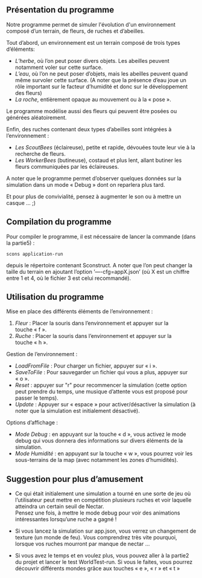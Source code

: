 ## Présentation du programme

Notre programme permet de simuler l'évolution d'un environnement composé d’un terrain, de fleurs, de ruches et d’abeilles.  
  
Tout d’abord, un environnement est un terrain composé de trois types d’éléments:
- *L’herbe*, où l’on peut poser divers objets. Les abeilles peuvent notamment voler sur cette surface.
- *L’eau*, où l’on ne peut poser d’objets, mais les abeilles peuvent quand même survoler cette surface. (A noter que la présence d’eau joue un rôle important sur le facteur d’humidité et donc sur le développement des fleurs)
- *La roche*, entièrement opaque au mouvement ou à la « pose ».
	
Le programme modélise aussi des fleurs qui peuvent être posées ou générées aléatoirement.

Enfin, des ruches contenant deux types d’abeilles sont intégrées à l’environnement :
- *Les ScoutBees* (éclaireuse), petite et rapide, dévouées toute leur vie à la recherche de fleurs.
- *Les WorkerBees* (butineuse), costaud et plus lent, allant butiner les fleurs communiquées par les éclaireuses.   
	
A noter que le programme permet d’observer quelques données sur la simulation dans un mode « Debug » dont on reparlera plus tard.  

Et pour plus de convivialité, pensez à augmenter le son ou à mettre un casque … ;)

## Compilation du programme

Pour compiler le programme, il est nécessaire de lancer la commande (dans la partie5) :  

	scons application-run  
	
depuis le répertoire contenant Sconstruct.
A noter que l’on peut changer la taille du terrain en ajoutant l’option ’—-cfg=appX.json’ (où X est un chiffre entre 1 et 4, où le fichier 3 est celui recommandé).

## Utilisation du programme
	
Mise en place des différents éléments de l’environnement :  
1. *Fleur* : Placer la souris dans l’environnement et appuyer sur la touche « f ».
2. *Ruche* : Placer la souris dans l’environnement et appuyer sur la touche « h ».  

Gestion de l’environnement :  
- *LoadFromFile* : Pour charger un fichier, appuyer sur « i ».
- *SaveToFile* : Pour sauvegarder un fichier qui vous a plus, appuyer sur « o ».
- *Reset* : appuyer sur "r" pour recommencer la simulation (cette option peut prendre du temps, une musique d’attente vous est proposé pour passer le temps).
- *Update* : Appuyer sur « espace » pour activer/désactiver la simulation (à noter que la simulation est initialement désactivé).

Options d’affichage :  
- *Mode Debug* : en appuyant sur la touche « d », vous activez le mode debug qui vous donnera des informations sur divers éléments de la simulation.
- *Mode Humidité* : en appuyant sur la touche « w », vous pourrez voir les sous-terrains de la map (avec notamment les zones d’humidités).
	
## Suggestion pour plus d’amusement

- Ce qui était initialement une simulation a tourné en une sorte de jeu où l’utilisateur peut mettre en compétition plusieurs ruches et voir laquelle atteindra un certain seuil de Nectar.  
Pensez une fois, à mettre le mode debug pour voir des animations intéressantes lorsqu’une ruche a gagné !

- Si vous lancez la simulation sur app.json, vous verrez un changement de texture (un monde de feu). Vous comprendrez très vite pourquoi, lorsque vos ruches mourront par manque de nectar …

- Si vous avez le temps et en voulez plus, vous pouvez aller à la partie2 du projet et lancer le test WorldTest-run. Si vous le faites, vous pourrez découvrir différents mondes grâce aux touches « e », « r » et « t »
